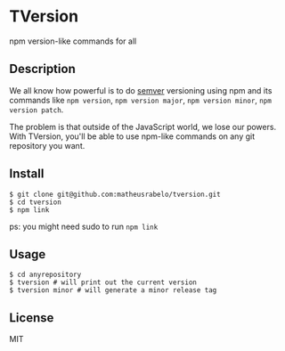 # TVersion

npm version-like commands for all

## Description

We all know how powerful is to do [semver](https://semver.org/) versioning using npm and its commands like `npm version`, `npm version major`, `npm version minor`,  `npm version patch`.

The problem is that outside of the JavaScript world, we lose our powers. With TVersion, you'll be able to use npm-like commands on any git repository you want.

## Install

```
$ git clone git@github.com:matheusrabelo/tversion.git
$ cd tversion
$ npm link
```
ps: you might need sudo to run `npm link`

## Usage

```
$ cd anyrepository
$ tversion # will print out the current version
$ tversion minor # will generate a minor release tag
```

## License
MIT
